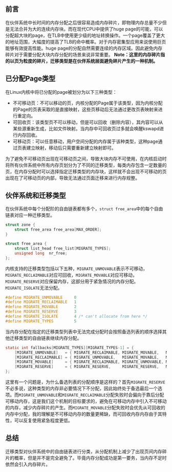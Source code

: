 <!-- # 迁移类型与内存碎片 -->
## 前言

在伙伴系统中长时间的内存分配之后很容易造成内存碎片，即物理内存总量不少但是无法合并为大的连续内存块。而在现代CPU中提供了huge page的可能，可以分配超大块的page，在TLB中使用更少级的地址转换操作。一个page覆盖了更大的地址范围，大幅度的提高了TLB的命中概率。对于内存密集型应用来说使用巨页能够有效提高性能。huge page的分配自然需要连续的内存区域。因此避免内存碎片对于需要分配大块内存分配的场景来说非常重要。
**Note：这里的内存碎片指的以页为粒度的碎片，迁移类型是在伙伴系统层面避免碎片产生的一种机制。**

## 已分配Page类型

在Linux内核中将已分配的page被划分为以下三种类型：

- 不可移动页：不可以移动的页，内核分配的Page属于该类型，因为内核分配的Page的页表采取的是直接映射，这些页移动后无法通过更改页表映射来进行重定向。
- 可回收页：该类型页不可以移动，但是可以回收（删除内容），其内容可以从某些源重新生成，比如文件映射。当内存中可回收页过多就会唤醒kswapd进行内存回收。
- 可移动页：可以任意移动，用户空间分配的内存属于该种类型，这种page通过页表建立映射，移动后只需要重新建立映射即可。

为了避免不可移动页出现在可移动页之间，导致大块内存不可使用，在内核启动时将所有伙伴系统中所有内存页划分为了不同的迁移类型，每类内存包含一定数量的页，在内存分配时可以选择指定迁移类型的内存块，这样就不会出现不可移动的页出现在了可移动页的内部，导致无法通过页面迁移来进行内存规整。

## 伙伴系统和迁移类型

在伙伴系统中每个分配阶的自由链表都有多个，`struct free_area`中的每个自由链表对应一种迁移类型。

```c
struct zone {
    struct free_area free_area[MAX_ORDER];
}

struct free_area {
    struct list_head free_list[MIGRATE_TYPES];
    unsigned long  nr_free;
};
```

内核支持的迁移类型包括以下五种，`MIGRATE_UNMOVABLE`表示不可移动，`MIGRATE_RECLAIMABLE`对应可回收，`MIGRATE_MOVABLE`对应可移动，`MIGRATE_RESERVE`对应保留内存，这部分用于紧急情况的内存分配。`MIGRATE_ISOLATE`无法分配。

```c
#define MIGRATE_UNMOVABLE     0
#define MIGRATE_RECLAIMABLE   1
#define MIGRATE_MOVABLE       2
#define MIGRATE_RESERVE       3
#define MIGRATE_ISOLATE       4 /* can't allocate from here */
#define MIGRATE_TYPES         5
```

当内存分配在指定的迁移类型列表中无法完成分配时会按照备选列表的顺序选择其他迁移类型的自由链表继续内存分配。

```c
static int fallbacks[MIGRATE_TYPES][MIGRATE_TYPES-1] = {
    [MIGRATE_UNMOVABLE]   = { MIGRATE_RECLAIMABLE, MIGRATE_MOVABLE,   MIGRATE_RESERVE },
    [MIGRATE_RECLAIMABLE] = { MIGRATE_UNMOVABLE,   MIGRATE_MOVABLE,   MIGRATE_RESERVE },
    [MIGRATE_MOVABLE]     = { MIGRATE_RECLAIMABLE, MIGRATE_UNMOVABLE, MIGRATE_RESERVE },
    [MIGRATE_RESERVE]     = { MIGRATE_RESERVE,     MIGRATE_RESERVE,   MIGRATE_RESERVE }, /* Never used */
};
```
这里有一个问题是，为什么备选列表的分配顺序是这样的？首先`MIGRATE_RESERVE`不必多说，这种类型的内存非必要情况下不分配，因此始终处于备选最后一个选项。而`MIGRATE_UNMOVABLE`和`MIGRATE_RECLAIMABLE`分配失败时会偏向于靠后分配可移动内存，这是我们这个机制的目标要求的，避免在可移动内存中引入不可移动的内存，减少内存碎片的产生。而`MIGRATE_MOVABLE`分配失败时会优先从可回收的内存中分配，我的理解是不可移动内存的数量更稀缺，而可回收内存内存由于其特性，可以反复使用紧急程度更低。
## 总结

迁移类型对伙伴系统中的自由链表进行分类，从分配机制上减少了出现页间内存碎片的概率，但是并不是完全避免了。毕竟内存分配成功是第一要务，当内存不足时依然会引入内存碎片。
